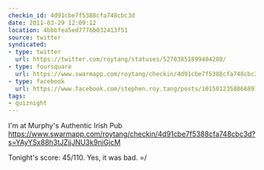 ```yaml
---
checkin_id: 4d91cbe7f5388cfa748cbc3d
date: 2011-03-29 12:09:12
location: 4bbbfea5ed7776b032413f51
source: twitter
syndicated:
- type: twitter
  url: https://twitter.com/roytang/statuses/52703851899404288/
- type: foursquare
  url: https://www.swarmapp.com/roytang/checkin/4d91cbe7f5388cfa748cbc3d
- type: facebook
  url: https://www.facebook.com/stephen.roy.tang/posts/10150123588668912
tags:
- quiznight
---
```


I'm at Murphy's Authentic Irish Pub https://www.swarmapp.com/roytang/checkin/4d91cbe7f5388cfa748cbc3d?s=YAyYSx88h3tJZjjJNU3k9niGjcM

Tonight's score: 45/110. Yes, it was bad. =/